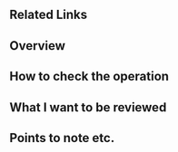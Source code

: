 ## Related Links

<!--
List links to the references you used during implementation.

e.g.

- Product Backlog Items
- Design Docs
- ER diagrams
- Figma designs
-->

## Overview

<!--
Describe your implementation.

(front-end)  
Attach screenshots of the UI and/or mp4 files for UX verification.

(back-end)  
Write information about schema, endpoints, and so on.
-->

## How to check the operation

<!--
Write commands necessary for operational verification.

e.g.

1. `npm ci`
2. `npm run admin`
3. access `localhost:3002/admin`
-->

## What I want to be reviewed

<!-- List points you want to be reviewed. -->

## Points to note etc.

<!-- If there are any points of note, write them here. -->
